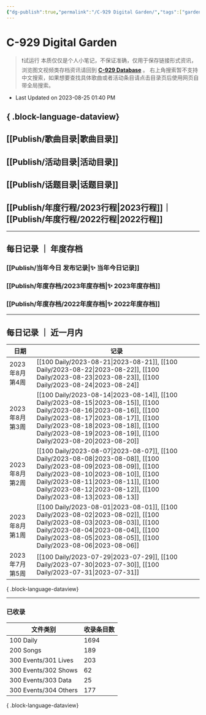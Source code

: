 ```yaml
---
{"dg-publish":true,"permalink":"/C-929 Digital Garden/","tags":["gardenEntry"],"dgShowLocalGraph":true,"created":"2022-11-25T17:22:03.000+08:00","updated":"2023-08-25T13:40:04.168+08:00"}
---
```


# C-929 Digital Garden

> ❗试运行
> 本质仅仅是个人小笔记，不保证准确，仅用于保存链接形式资讯，浏览图文视频类存档资讯请回到 **[C-929 Database](https://c929-song.super.site/)** 。
> 右上角搜索暂不支持中文搜索，如果想要查找具体歌曲或者活动条目请点击目录页后使用网页自带全局搜索。
- Last Updated on 2023-08-25 01:40 PM 

{ .block-language-dataview}
---

## [[Publish/歌曲目录\|歌曲目录]] 

## [[Publish/活动目录\|活动目录]]

## [[Publish/话题目录\|话题目录]]

## [[Publish/年度行程/2023行程\|2023行程]]｜ [[Publish/年度行程/2022行程\|2022行程]]

---

## 每日记录 ｜ 年度存档

### [[Publish/当年今日 发布记录\|✨ 当年今日记录]]

### [[Publish/年度存档/2023年度存档\|✨ 2023年度存档]]

### [[Publish/年度存档/2022年度存档\|✨ 2022年度存档]]

---

## 每日记录 ｜ 近一月内

| 日期          | 记录                                                                                                                                                                                                                                                                                            |
| ----------- | --------------------------------------------------------------------------------------------------------------------------------------------------------------------------------------------------------------------------------------------------------------------------------------------- |
| 2023年8月 第4周 | [[100 Daily/2023-08-21\|2023-08-21]], [[100 Daily/2023-08-22\|2023-08-22]], [[100 Daily/2023-08-23\|2023-08-23]], [[100 Daily/2023-08-24\|2023-08-24]]                                                                                                                            |
| 2023年8月 第3周 | [[100 Daily/2023-08-14\|2023-08-14]], [[100 Daily/2023-08-15\|2023-08-15]], [[100 Daily/2023-08-16\|2023-08-16]], [[100 Daily/2023-08-17\|2023-08-17]], [[100 Daily/2023-08-18\|2023-08-18]], [[100 Daily/2023-08-19\|2023-08-19]], [[100 Daily/2023-08-20\|2023-08-20]] |
| 2023年8月 第2周 | [[100 Daily/2023-08-07\|2023-08-07]], [[100 Daily/2023-08-08\|2023-08-08]], [[100 Daily/2023-08-09\|2023-08-09]], [[100 Daily/2023-08-10\|2023-08-10]], [[100 Daily/2023-08-11\|2023-08-11]], [[100 Daily/2023-08-12\|2023-08-12]], [[100 Daily/2023-08-13\|2023-08-13]] |
| 2023年8月 第1周 | [[100 Daily/2023-08-01\|2023-08-01]], [[100 Daily/2023-08-02\|2023-08-02]], [[100 Daily/2023-08-03\|2023-08-03]], [[100 Daily/2023-08-04\|2023-08-04]], [[100 Daily/2023-08-05\|2023-08-05]], [[100 Daily/2023-08-06\|2023-08-06]]                                          |
| 2023年7月 第5周 | [[100 Daily/2023-07-29\|2023-07-29]], [[100 Daily/2023-07-30\|2023-07-30]], [[100 Daily/2023-07-31\|2023-07-31]]                                                                                                                                                                     |

{ .block-language-dataview}

---

### 已收录

| 文件类别                  | 收录条目数 |
| --------------------- | ----- |
| 100 Daily             | 1694  |
| 200 Songs             | 189   |
| 300 Events/301 Lives  | 203   |
| 300 Events/302 Shows  | 62    |
| 300 Events/303 Data   | 25    |
| 300 Events/304 Others | 177   |

{ .block-language-dataview}
